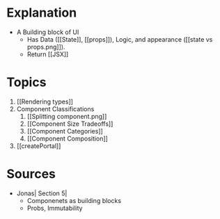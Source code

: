 # Explanation
- A Building block of UI
	- Has Data ([[State]], [[props]]), Logic, and appearance ([[state vs props.png]]).
	- Return [[JSX]]
# Topics
1. [[Rendering types]] 
2. Component Classifications
    1. [[Splitting component.png]]
    2. [[Component Size Tradeoffs]]
    3. [[Component Categories]]
    4. [[Component Composition]]
3. [[createPortal]]
# Sources
- Jonas| Section 5|
    - Componenets as building blocks
    - Probs, Immutability
